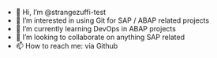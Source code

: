 - 👋 Hi, I’m @strangezuffi-test
- 👀 I’m interested in using Git for SAP / ABAP related projects
- 🌱 I’m currently learning DevOps in ABAP projects
- 💞️ I’m looking to collaborate on anything SAP related
- 📫 How to reach me: via Github

<!---
strangezuffi-test/strangezuffi-test is a ✨ special ✨ repository because its `README.md` (this file) appears on your GitHub profile.
You can click the Preview link to take a look at your changes.
--->
